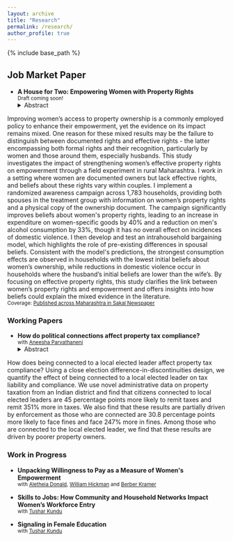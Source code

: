 ```yaml
---
layout: archive
title: "Research"
permalink: /research/
author_profile: true
---
```


<!-- {% if author.googlescholar %}
  You can also find my articles on <u><a href="{{author.googlescholar}}">my Google Scholar profile</a>.</u>
{% endif %} -->

{% include base_path %}

<!-- * <a href="http://akanskhavardani.github.io/files/linktothepaper.pdf" style="color:$dark-gray;font-weight:bold;">Title of the paper</a>
	<details>
		  <summary>Short abstract</summary>
			Clickable short abstract
	</details>  
	<small> with [Coauthor with link to website](https://theirwebsite.com). 
		forthcoming at [Theoretical Economics](https://econtheory.org).
	</small> -->

## Job Market Paper

* **A House for Two: Empowering Women with Property Rights**  
<small> Draft coming soon! </small>
	<details>
		  <summary>Abstract</summary>
Improving women’s access to property ownership is a commonly employed policy to enhance their empowerment, yet the evidence on its impact remains mixed.  One reason for these mixed results may be the failure to distinguish between documented rights and effective rights - the latter encompassing both formal rights and their recognition, particularly by women and those around them, especially husbands.  This study investigates the impact of strengthening women’s effective property rights on empowerment through a field experiment in rural Maharashtra. I work in a setting where women are documented owners but lack effective rights, and beliefs about these rights vary within couples. I implement a randomized awareness campaign across 1,783 households, providing both spouses in the treatment group with information on women’s property rights and a physical copy of the ownership document. The campaign significantly improves beliefs about women's property rights, leading to an increase in expenditure on women-specific goods by 40% and a reduction on men's alcohol consumption by 33%, though it has no overall effect on incidences of domestic violence. I then develop and test an intrahousehold bargaining model, which highlights the role of pre-existing differences in spousal beliefs. Consistent with the model's predictions, the strongest consumption effects are observed in households with the lowest initial beliefs about women’s ownership, while reductions in domestic violence occur in households where the husband’s initial beliefs are lower than the wife’s. By focusing on effective property rights, this study clarifies the link between women’s property rights and empowerment and offers insights into how beliefs could explain the mixed evidence in the literature.
	</details>  
<small> Coverage: [Published across Maharashtra in Sakal Newspaper](https://www.dropbox.com/scl/fi/zqo8gtgdl3wg3cw7sq3yt/Sakal-article-HouseforTwo.jpeg?rlkey=7pal5uu6e1uqxib1ejhgt3dtn&st=akzejzfh&dl=0) </small>

### Working Papers

* **How do political connections affect property tax compliance?**  
<small> with [Aneesha Parvathaneni](https://sites.google.com/view/aneeshaparvathaneni) </small>
	<details>
		  <summary>Abstract</summary>
How does being connected to a local elected leader affect property tax compliance? Using a close election difference-in-discontinuities design, we quantify the effect of being connected to a local elected leader on tax liability and compliance. We use novel administrative data on property taxation from an Indian district and find that citizens connected to local elected leaders are 45 percentage points more likely to remit taxes and remit 351% more in taxes. We also find that these results are partially driven by enforcement as those who are connected are 30.8 percentage points more likely to face fines and face 247% more in fines. Among those who are connected to the local elected leader, we find that these results are driven by poorer property owners.
	</details>  
	
### Work in Progress
	
* **Unpacking Willingness to Pay as a Measure of Women's Empowerment**  
<small> with [Aletheia Donald](https://sites.google.com/view/aletheiadonald/about), [William Hickman](https://www.williamhickman.net/home) and [Berber Kramer](https://www.ifpri.org/profile/berber-kramer/) </small>

* **Skills to Jobs: How Community and Household Networks Impact Women’s Workforce Entry**  
<small> with [Tushar Kundu](https://tusharkundu.github.io/) </small>
	
* **Signaling in Female Education**  
<small> with [Tushar Kundu](https://tusharkundu.github.io/) </small>
